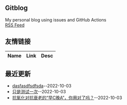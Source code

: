 ## Gitblog
My personal blog using issues and GitHub Actions    
[RSS Feed](https://raw.githubusercontent.com/ocmster/lgx/main/feed.xml)   
## 友情链接
| Name | Link | Desc | 
 | ---- | ---- | ---- |
## 最近更新
- [dasfasdfsdfsda](https://github.com/ocmster/lgx/issues/3)--2022-10-03
- [只是测试一次](https://github.com/ocmster/lgx/issues/2)--2022-10-03
- [抗氧化对抗衰老的“早C晚A”，你用对了吗？](https://github.com/ocmster/lgx/issues/1)--2022-10-03
